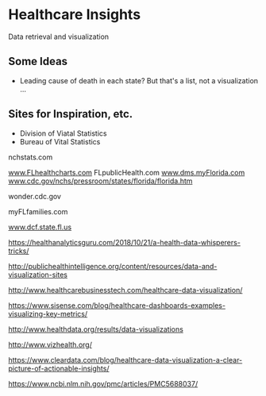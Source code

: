 # Healthcare Insights
Data retrieval and visualization

## Some Ideas
- Leading cause of death in each state? But that's a list, not a visualization ...

## Sites for Inspiration, etc.

- Division of Viatal Statistics
- Bureau of Vital Statistics

nchstats.com

www.FLhealthcharts.com
FLpublicHealth.com
www.dms.myFlorida.com
www.cdc.gov/nchs/pressroom/states/florida/florida.htm

wonder.cdc.gov

myFLfamilies.com

www.dcf.state.fl.us

https://healthanalyticsguru.com/2018/10/21/a-health-data-whisperers-tricks/

http://publichealthintelligence.org/content/resources/data-and-visualization-sites

http://www.healthcarebusinesstech.com/healthcare-data-visualization/

https://www.sisense.com/blog/healthcare-dashboards-examples-visualizing-key-metrics/

http://www.healthdata.org/results/data-visualizations

http://www.vizhealth.org/

https://www.cleardata.com/blog/healthcare-data-visualization-a-clear-picture-of-actionable-insights/

https://www.ncbi.nlm.nih.gov/pmc/articles/PMC5688037/

